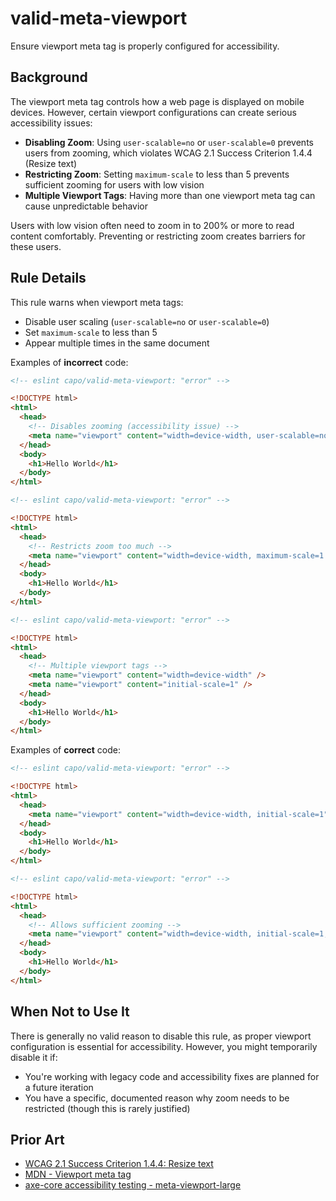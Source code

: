 # valid-meta-viewport

Ensure viewport meta tag is properly configured for accessibility.

## Background

The viewport meta tag controls how a web page is displayed on mobile devices. However, certain viewport configurations can create serious accessibility issues:

- **Disabling Zoom**: Using `user-scalable=no` or `user-scalable=0` prevents users from zooming, which violates WCAG 2.1 Success Criterion 1.4.4 (Resize text)
- **Restricting Zoom**: Setting `maximum-scale` to less than 5 prevents sufficient zooming for users with low vision
- **Multiple Viewport Tags**: Having more than one viewport meta tag can cause unpredictable behavior

Users with low vision often need to zoom in to 200% or more to read content comfortably. Preventing or restricting zoom creates barriers for these users.

## Rule Details

This rule warns when viewport meta tags:

- Disable user scaling (`user-scalable=no` or `user-scalable=0`)
- Set `maximum-scale` to less than 5
- Appear multiple times in the same document

Examples of **incorrect** code:

```html
<!-- eslint capo/valid-meta-viewport: "error" -->

<!DOCTYPE html>
<html>
  <head>
    <!-- Disables zooming (accessibility issue) -->
    <meta name="viewport" content="width=device-width, user-scalable=no" />
  </head>
  <body>
    <h1>Hello World</h1>
  </body>
</html>
```

```html
<!-- eslint capo/valid-meta-viewport: "error" -->

<!DOCTYPE html>
<html>
  <head>
    <!-- Restricts zoom too much -->
    <meta name="viewport" content="width=device-width, maximum-scale=1.0" />
  </head>
  <body>
    <h1>Hello World</h1>
  </body>
</html>
```

```html
<!-- eslint capo/valid-meta-viewport: "error" -->

<!DOCTYPE html>
<html>
  <head>
    <!-- Multiple viewport tags -->
    <meta name="viewport" content="width=device-width" />
    <meta name="viewport" content="initial-scale=1" />
  </head>
  <body>
    <h1>Hello World</h1>
  </body>
</html>
```

Examples of **correct** code:

```html
<!-- eslint capo/valid-meta-viewport: "error" -->

<!DOCTYPE html>
<html>
  <head>
    <meta name="viewport" content="width=device-width, initial-scale=1" />
  </head>
  <body>
    <h1>Hello World</h1>
  </body>
</html>
```

```html
<!-- eslint capo/valid-meta-viewport: "error" -->

<!DOCTYPE html>
<html>
  <head>
    <!-- Allows sufficient zooming -->
    <meta name="viewport" content="width=device-width, initial-scale=1, maximum-scale=5" />
  </head>
  <body>
    <h1>Hello World</h1>
  </body>
</html>
```

## When Not to Use It

There is generally no valid reason to disable this rule, as proper viewport configuration is essential for accessibility. However, you might temporarily disable it if:

- You're working with legacy code and accessibility fixes are planned for a future iteration
- You have a specific, documented reason why zoom needs to be restricted (though this is rarely justified)

## Prior Art

- [WCAG 2.1 Success Criterion 1.4.4: Resize text](https://www.w3.org/WAI/WCAG21/Understanding/resize-text.html)
- [MDN - Viewport meta tag](https://developer.mozilla.org/en-US/docs/Web/HTML/Viewport_meta_tag)
- [axe-core accessibility testing - meta-viewport-large](https://github.com/dequelabs/axe-core/blob/develop/doc/rule-descriptions.md#meta-viewport-large)
